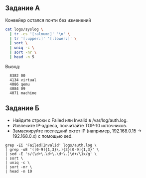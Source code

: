 ## Задание А

Конвейер остался почти без изменений
```bash
cat logs/syslog \
  | tr -cs '[:alnum:]' '\n' \
  | tr '[:upper:]' '[:lower:]' \
  | sort \
  | uniq -c \
  | sort -nr \
  | head -n 5
```
Вывод: 
```
  8382 00
  4134 virtual
  4086 qemu
  4084 09
  4071 machine
```

## Задание Б

- Найдите строки с Failed или Invalid в /var/log/auth.log.
- Извлеките IP‑адреса, посчитайте TOP‑10 источников.
- Замаскируйте последний октет IP (например, 192.168.0.15 → 192.168.0.x) с помощью sed.
```
grep -Ei 'Failed|Invalid' logs/auth.log \
| grep -oE '([0-9]{1,3}\.){3}[0-9]{1,3}' \
| sed -E 's/(\d+\.\d+\.\d+\.)\d+/\1x/g' \
| sort \
| uniq -c \
| sort -nr \
| head -n 10
```



